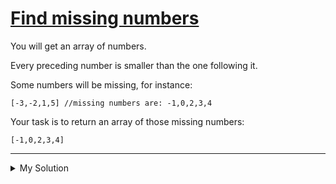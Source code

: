 # [Find missing numbers](https://www.codewars.com/kata/56d02e6cc6c8b49c510005bb)

You will get an array of numbers.

Every preceding number is smaller than the one following it.

Some numbers will be missing, for instance:

    [-3,-2,1,5] //missing numbers are: -1,0,2,3,4

Your task is to return an array of those missing numbers:

    [-1,0,2,3,4]

---

<details><summary>My Solution</summary>

```js
function findMissingNumbers(arr) {
  const fullArr = Array.from(
    { length: Math.max(...arr) - Math.min(...arr) },
    (_, i) => Math.min(...arr) + i,
  );
  return fullArr.filter((v) => !arr.includes(v));
}
```

</details>
